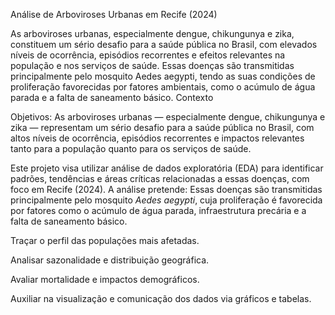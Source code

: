 
Análise de Arboviroses Urbanas em Recife (2024)

As arboviroses urbanas, especialmente dengue, chikungunya e zika, constituem um sério desafio para a saúde pública no Brasil, com elevados níveis de ocorrência, episódios recorrentes e efeitos relevantes na população e nos serviços de saúde.
Essas doenças são transmitidas principalmente pelo mosquito Aedes aegypti, tendo as suas condições de proliferação favorecidas por fatores ambientais, como o acúmulo de água parada e a falta de saneamento básico.
Contexto

Objetivos:
As arboviroses urbanas — especialmente dengue, chikungunya e zika — representam um sério desafio para a saúde pública no Brasil, com altos níveis de ocorrência, episódios recorrentes e impactos relevantes tanto para a população quanto para os serviços de saúde.

Este projeto visa utilizar análise de dados exploratória (EDA) para identificar padrões, tendências e áreas críticas relacionadas a essas doenças, com foco em Recife (2024). A análise pretende:
Essas doenças são transmitidas principalmente pelo mosquito *Aedes aegypti*, cuja proliferação é favorecida por fatores como o acúmulo de água parada, infraestrutura precária e a falta de saneamento básico.

Traçar o perfil das populações mais afetadas.

Analisar sazonalidade e distribuição geográfica.

Avaliar mortalidade e impactos demográficos.

Auxiliar na visualização e comunicação dos dados via gráficos e tabelas.

